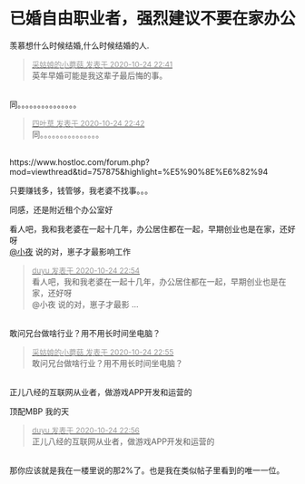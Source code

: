 # 已婚自由职业者，强烈建议不要在家办公


羡慕想什么时候结婚,什么时候结婚的人.

<div class="quote"><blockquote><font size="2"><a href="https://www.hostloc.com/forum.php?mod=redirect&amp;goto=findpost&amp;pid=9348080&amp;ptid=758127" target="_blank"><font color="#999999">采姑娘的小蘑菇 发表于 2020-10-24 22:41</font></a></font><br />
英年早婚可能是我这辈子最后悔的事。</blockquote></div><br />
同。。。。。。。。。。。。。。。

<div class="quote"><blockquote><font size="2"><a href="https://www.hostloc.com/forum.php?mod=redirect&amp;goto=findpost&amp;pid=9348084&amp;ptid=758127" target="_blank"><font color="#999999">四叶草 发表于 2020-10-24 22:42</font></a></font><br />
同。。。。。。。。。。。。。。。</blockquote></div><br />
https://www.hostloc.com/forum.php?mod=viewthread&amp;tid=757875&amp;highlight=%E5%90%8E%E6%82%94

只要赚钱多，钱管够，我老婆不找事。。。 

同感，还是附近租个办公室好

看人吧，我和我老婆在一起十几年，办公居住都在一起，早期创业也是在家，还好呀<br />
<a href="https://www.hostloc.com/home.php?mod=space&amp;uid=6186" target="_blank">@小夜</a> 说的对，崽子才最影响工作

<div class="quote"><blockquote><font size="2"><a href="https://www.hostloc.com/forum.php?mod=redirect&amp;goto=findpost&amp;pid=9348123&amp;ptid=758127" target="_blank"><font color="#999999">duyu 发表于 2020-10-24 22:54</font></a></font><br />
看人吧，我和我老婆在一起十几年，办公居住都在一起，早期创业也是在家，还好呀<br />
@小夜 说的对，崽子才最影 ...</blockquote></div><br />
敢问兄台做啥行业？用不用长时间坐电脑？

<div class="quote"><blockquote><font size="2"><a href="https://www.hostloc.com/forum.php?mod=redirect&amp;goto=findpost&amp;pid=9348127&amp;ptid=758127" target="_blank"><font color="#999999">采姑娘的小蘑菇 发表于 2020-10-24 22:55</font></a></font><br />
敢问兄台做啥行业？用不用长时间坐电脑？</blockquote></div><br />
正儿八经的互联网从业者，做游戏APP开发和运营的

顶配MBP 我的天

<div class="quote"><blockquote><font size="2"><a href="https://www.hostloc.com/forum.php?mod=redirect&amp;goto=findpost&amp;pid=9348134&amp;ptid=758127" target="_blank"><font color="#999999">duyu 发表于 2020-10-24 22:56</font></a></font><br />
正儿八经的互联网从业者，做游戏APP开发和运营的</blockquote></div><br />
那你应该就是我在一楼里说的那2%了。也是我在类似帖子里看到的唯一一位。
